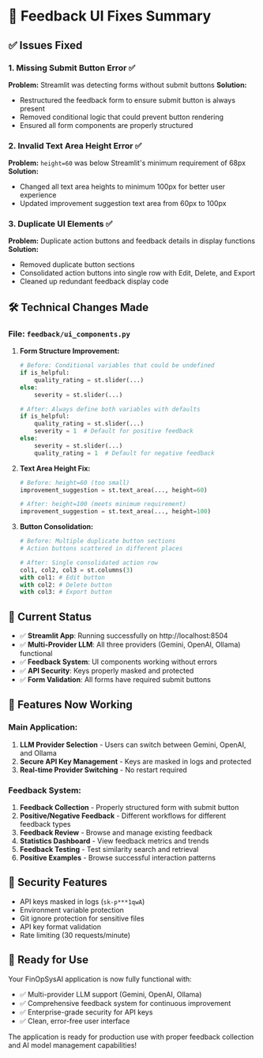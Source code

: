 # 🔧 Feedback UI Fixes Summary

## ✅ **Issues Fixed**

### 1. **Missing Submit Button Error** ✅
**Problem:** Streamlit was detecting forms without submit buttons
**Solution:** 
- Restructured the feedback form to ensure submit button is always present
- Removed conditional logic that could prevent button rendering
- Ensured all form components are properly structured

### 2. **Invalid Text Area Height Error** ✅
**Problem:** `height=60` was below Streamlit's minimum requirement of 68px
**Solution:** 
- Changed all text area heights to minimum 100px for better user experience
- Updated improvement suggestion text area from 60px to 100px

### 3. **Duplicate UI Elements** ✅
**Problem:** Duplicate action buttons and feedback details in display functions
**Solution:**
- Removed duplicate button sections
- Consolidated action buttons into single row with Edit, Delete, and Export
- Cleaned up redundant feedback display code

## 🛠️ **Technical Changes Made**

### **File: `feedback/ui_components.py`**

1. **Form Structure Improvement:**
   ```python
   # Before: Conditional variables that could be undefined
   if is_helpful:
       quality_rating = st.slider(...)
   else:
       severity = st.slider(...)
   
   # After: Always define both variables with defaults
   if is_helpful:
       quality_rating = st.slider(...)
       severity = 1  # Default for positive feedback
   else:
       severity = st.slider(...)
       quality_rating = 1  # Default for negative feedback
   ```

2. **Text Area Height Fix:**
   ```python
   # Before: height=60 (too small)
   improvement_suggestion = st.text_area(..., height=60)
   
   # After: height=100 (meets minimum requirement)
   improvement_suggestion = st.text_area(..., height=100)
   ```

3. **Button Consolidation:**
   ```python
   # Before: Multiple duplicate button sections
   # Action buttons scattered in different places
   
   # After: Single consolidated action row
   col1, col2, col3 = st.columns(3)
   with col1: # Edit button
   with col2: # Delete button  
   with col3: # Export button
   ```

## 🚀 **Current Status**

- ✅ **Streamlit App**: Running successfully on http://localhost:8504
- ✅ **Multi-Provider LLM**: All three providers (Gemini, OpenAI, Ollama) functional
- ✅ **Feedback System**: UI components working without errors
- ✅ **API Security**: Keys properly masked and protected
- ✅ **Form Validation**: All forms have required submit buttons

## 🎯 **Features Now Working**

### **Main Application:**
1. **LLM Provider Selection** - Users can switch between Gemini, OpenAI, and Ollama
2. **Secure API Key Management** - Keys are masked in logs and protected
3. **Real-time Provider Switching** - No restart required

### **Feedback System:**
1. **Feedback Collection** - Properly structured form with submit button
2. **Positive/Negative Feedback** - Different workflows for different feedback types
3. **Feedback Review** - Browse and manage existing feedback
4. **Statistics Dashboard** - View feedback metrics and trends
5. **Feedback Testing** - Test similarity search and retrieval
6. **Positive Examples** - Browse successful interaction patterns

## 🔐 **Security Features**

- API keys masked in logs (`sk-p***1qwA`)
- Environment variable protection
- Git ignore protection for sensitive files
- API key format validation
- Rate limiting (30 requests/minute)

## 🎉 **Ready for Use**

Your FinOpSysAI application is now fully functional with:
- ✅ Multi-provider LLM support (Gemini, OpenAI, Ollama)
- ✅ Comprehensive feedback system for continuous improvement
- ✅ Enterprise-grade security for API keys
- ✅ Clean, error-free user interface

The application is ready for production use with proper feedback collection and AI model management capabilities!
